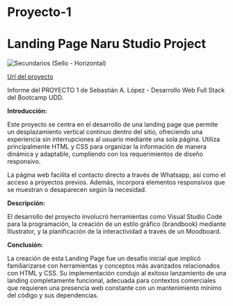 # Proyecto-1
# Landing Page Naru Studio Project

![Secundarios (Sello - Horizontal)](https://github.com/sebaao/DWFS-Proyecto-1/assets/140351890/8045af19-cfdd-4d09-863c-b54b3ae17f40)



[Url del proyecto](https://sebaao.github.io/DWFS-Proyecto-1/)


Informe del PROYECTO 1 de Sebastián A. López - Desarrollo Web Full Stack del Bootcamp UDD. 


**Introducción:**

Este proyecto se centra en el desarrollo de una landing page que permite un desplazamiento vertical continuo dentro del sitio, ofreciendo una experiencia sin interrupciones al usuario mediante una sola página. Utiliza principalmente HTML y CSS para organizar la información de manera dinámica y adaptable, cumpliendo con los requerimientos de diseño responsivo.

La página web facilita el contacto directo a través de Whatsapp, así como el acceso a proyectos previos. Además, incorpora elementos responsivos que se muestran o desaparecen según la necesidad.

**Descripción:**

El desarrollo del proyecto involucró herramientas como Visual Studio Code para la programación, la creación de un estilo gráfico (brandbook) mediante Illustrator, y la planificación de la interactividad a través de un Moodboard.

**Conclusión:**

La creación de esta Landing Page fue un desafío inicial que implicó familiarizarse con herramientas y conceptos más avanzados relacionados con HTML y CSS. Su implementación condujo al exitoso lanzamiento de una landing completamente funcional, adecuada para contextos comerciales que requieren una presencia web constante con un mantenimiento mínimo del código y sus dependencias.
